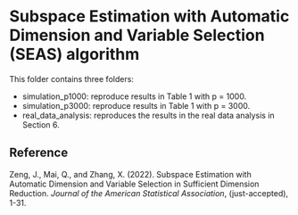 # Subspace Estimation with Automatic Dimension and Variable Selection (SEAS) algorithm

This folder contains three folders:
- simulation_p1000: reproduce results in Table 1 with p = 1000.
- simulation_p3000: reproduce results in Table 1 with p = 3000.
- real_data_analysis: reproduces the results in the real data analysis in Section 6.

## Reference
Zeng, J., Mai, Q., and Zhang, X. (2022). Subspace Estimation with Automatic Dimension and Variable Selection in Sufficient Dimension Reduction. *Journal of the American Statistical Association*, (just-accepted), 1-31.
